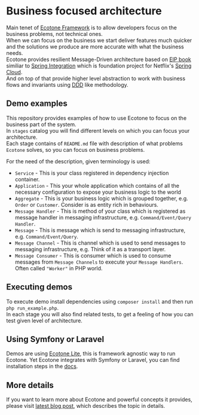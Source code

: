 # Business focused architecture

Main tenet of [Ecotone Framework](https://docs.ecotone.tech/) is to allow developers focus on the business problems, not technical ones.      
When we can focus on the business we start deliver features much quicker and the solutions we produce are more accurate with what the business needs.   
Ecotone provides resilient Message-Driven architecture based on [EIP book](https://www.enterpriseintegrationpatterns.com/) similiar to [Spring Integration](https://spring.io/projects/spring-integration) which is foundation project for Netflix's [Spring Cloud](https://spring.io/projects/spring-cloud).  
And on top of that provide higher level abstraction to work with business flows and invariants using [DDD](https://www.domainlanguage.com/ddd/blue-book/) like methodology.

## Demo examples

This repository provides examples of how to use Ecotone to focus on the business part of the system.       
In `stages` catalog you will find different levels on which you can focus your architecture.  
Each stage contains of `README.md` file with description of what problems `Ecotone` solves, so you can focus on business problems.  

For the need of the description, given terminology is used:

* `Service` - This is your class registered in dependency injection container.
* `Application` - This your whole application which contains of all the necessary configuration to expose your business logic to the world
* `Aggregate` - This is your business logic which is grouped together, e.g. `Order` or `Customer`. Consider is as entity rich in behaviours.
* `Message Handler` - This is method of your class which is registered as message handler in messaging infrastructure, e.g. `Command/Event/Query Handler`.
* `Message` - This is message which is send to messaging infrastructure, e.g. `Command/Event/Query`.
* `Message Channel` - This is channel which is used to send messages to messaging infrastructure, e.g. Think of it as a transport layer.
* `Message Consumer` - This is consumer which is used to consume messages from `Message Channels` to execute your `Message Handlers`. Often called `"Worker"` in PHP world.

## Executing demos

To execute demo install dependencies using `composer install` and then run `php run_example.php`.  
In each stage you will also find related tests, to get a feeling of how you can test given level of architecture.  

## Using Symfony or Laravel

Demos are using [Ecotone Lite](https://docs.ecotone.tech/install-php-service-bus#install-ecotone-lite-no-framework), this is framework agnostic way to run Ecotone.
Yet Ecotone integrates with Symfony or Laravel, you can find installation steps in the [docs](https://docs.ecotone.tech/install-php-service-bus).

## More details

If you want to learn more about Ecotone and powerful concepts it provides, please visit [latest blog post](https://blog.ecotone.tech/building-reactive-message-driven-systems-in-php/), which describes the topic in details. 